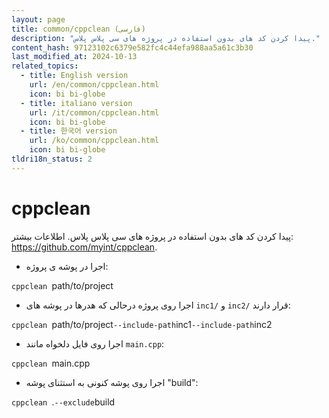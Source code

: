 ```yaml
---
layout: page
title: common/cppclean (فارسی)
description: "پیدا کردن کد های بدون استفاده در پروژه های سی پلاس پلاس."
content_hash: 97123102c6379e582fc4c44efa988aa5a61c3b30
last_modified_at: 2024-10-13
related_topics:
  - title: English version
    url: /en/common/cppclean.html
    icon: bi bi-globe
  - title: italiano version
    url: /it/common/cppclean.html
    icon: bi bi-globe
  - title: 한국어 version
    url: /ko/common/cppclean.html
    icon: bi bi-globe
tldri18n_status: 2
---
```

# cppclean

پیدا کردن کد های بدون استفاده در پروژه های سی پلاس پلاس.
اطلاعات بیشتر: <https://github.com/myint/cppclean>.

- اجرا در پوشه ی پروژه:

`cppclean `<span class="tldr-var badge badge-pill bg-dark-lm bg-white-dm text-white-lm text-dark-dm font-weight-bold">path/to/project</span>

- اجرا روی پروژه درحالی که هدرها در پوشه های `inc1/` و `inc2/` قرار دارند:

`cppclean `<span class="tldr-var badge badge-pill bg-dark-lm bg-white-dm text-white-lm text-dark-dm font-weight-bold">path/to/project</span>` --include-path `<span class="tldr-var badge badge-pill bg-dark-lm bg-white-dm text-white-lm text-dark-dm font-weight-bold">inc1</span>` --include-path `<span class="tldr-var badge badge-pill bg-dark-lm bg-white-dm text-white-lm text-dark-dm font-weight-bold">inc2</span>

- اجرا روی فایل دلخواه مانند `main.cpp`:

`cppclean `<span class="tldr-var badge badge-pill bg-dark-lm bg-white-dm text-white-lm text-dark-dm font-weight-bold">main.cpp</span>

- اجرا روی پوشه کنونی به استثنای پوشه "build":

`cppclean `<span class="tldr-var badge badge-pill bg-dark-lm bg-white-dm text-white-lm text-dark-dm font-weight-bold">.</span>` --exclude `<span class="tldr-var badge badge-pill bg-dark-lm bg-white-dm text-white-lm text-dark-dm font-weight-bold">build</span>
